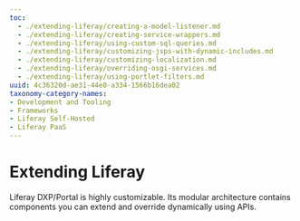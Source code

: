 ```yaml
---
toc:
  - ./extending-liferay/creating-a-model-listener.md
  - ./extending-liferay/creating-service-wrappers.md
  - ./extending-liferay/using-custom-sql-queries.md
  - ./extending-liferay/customizing-jsps-with-dynamic-includes.md
  - ./extending-liferay/customizing-localization.md
  - ./extending-liferay/overriding-osgi-services.md
  - ./extending-liferay/using-portlet-filters.md
uuid: 4c36320d-ae31-44e0-a334-1566b16dea02
taxonomy-category-names:
- Development and Tooling
- Frameworks
- Liferay Self-Hosted
- Liferay PaaS
---
```

# Extending Liferay

Liferay DXP/Portal is highly customizable. Its modular architecture contains components you can extend and override dynamically using APIs.
